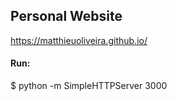 ## Personal Website

https://matthieuoliveira.github.io/

#### Run:
$ python -m SimpleHTTPServer 3000

